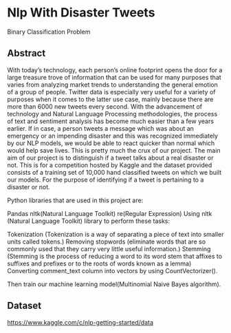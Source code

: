 # Nlp With Disaster Tweets
Binary Classification Problem

## Abstract
With today’s technology, each person’s online footprint opens the door for a large treasure trove of information that can be used for many purposes that varies from analyzing market trends to understanding the general emotion of a group of people. Twitter data is especially very useful for a variety of purposes when it comes to the latter use case, mainly because there are more than 6000 new tweets every second. With the advancement of technology and Natural Language Processing methodologies, the process of text and sentiment analysis has become much easier than a few years earlier. If in case, a person tweets a message which was about an emergency or an impending disaster and this was recognized immediately by our NLP models, we would be able to react quicker than normal which would help save lives. This is pretty much the crux of our project. The main aim of our project is to distinguish if a tweet talks about a real disaster or not. This is for a competition hosted by Kaggle and the dataset provided consists of a training set of 10,000 hand classified tweets on which we built our models. For the purpose of identifying if a tweet is pertaining to a disaster or not.

Python libraries that are used in this project are:

Pandas
nltk(Natural Language Toolkit)
re(Regular Expression)
Using nltk (Natural Language Toolkit) library to perform these tasks:

Tokenization (Tokenization is a way of separating a piece of text into smaller units called tokens.)
Removing stopwords (eliminate words that are so commonly used that they carry very little useful information.)
Stemming (Stemming is the process of reducing a word to its word stem that affixes to suffixes and prefixes or to the roots of words known as a lemma)
Converting comment_text column into vectors by using CountVectorizer().

Then train our machine learning model(Multinomial Naive Bayes algorithm).

## Dataset
https://www.kaggle.com/c/nlp-getting-started/data
